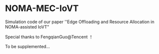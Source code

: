 # NOMA-MEC-IoVT
Simulation code of our paper ''Edge Offloading and Resource Allocation in NOMA-assisted IoVT"

Special thanks to FengqianGuo@Tencent ！

To be supplemented...
